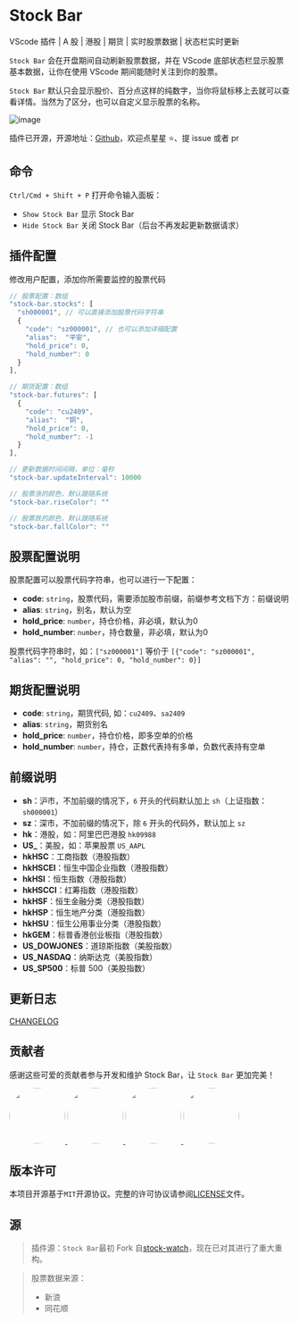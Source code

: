 # Stock Bar

VScode 插件 | A 股 | 港股 | 期货 | 实时股票数据 | 状态栏实时更新

`Stock Bar` 会在开盘期间自动刷新股票数据，并在 VScode 底部状态栏显示股票基本数据，让你在使用 VScode 期间能随时关注到你的股票。

`Stock Bar` 默认只会显示股价、百分点这样的纯数字，当你将鼠标移上去就可以查看详情。当然为了区分，也可以自定义显示股票的名称。

![image](https://img.cdn.1zdz.cn/github/readme/stock-bar-plugin.png)

插件已开源，开源地址：[Github](https://github.com/Chef5/stock-bar)，欢迎点星星 ⭐️、提 issue 或者 pr

## 命令

`Ctrl/Cmd + Shift + P` 打开命令输入面板：

- `Show Stock Bar` 显示 Stock Bar
- `Hide Stock Bar` 关闭 Stock Bar（后台不再发起更新数据请求）

## 插件配置

修改用户配置，添加你所需要监控的股票代码

```js
// 股票配置：数组
"stock-bar.stocks": [
  "sh000001", // 可以直接添加股票代码字符串
  {
    "code": "sz000001", // 也可以添加详细配置
    "alias":  "平安",
    "hold_price": 0,
    "hold_number": 0
  }
],

// 期货配置：数组
"stock-bar.futures": [
  {
    "code": "cu2409",
    "alias":  "铜",
    "hold_price": 0,
    "hold_number": -1
  }
],

// 更新数据时间间隔，单位：毫秒
"stock-bar.updateInterval": 10000

// 股票涨的颜色，默认跟随系统
"stock-bar.riseColor": ""

// 股票跌的颜色，默认跟随系统
"stock-bar.fallColor": ""
```

## 股票配置说明

股票配置可以股票代码字符串，也可以进行一下配置：

- **code**: `string`，股票代码，需要添加股市前缀，前缀参考文档下方：前缀说明
- **alias**: `string`，别名，默认为空
- **hold_price**: `number`，持仓价格，非必填，默认为0
- **hold_number**: `number`，持仓数量，非必填，默认为0

股票代码字符串时，如：`["sz000001"]` 等价于 `[{"code": "sz000001", "alias": "", "hold_price": 0, "hold_number": 0}]`

## 期货配置说明

- **code**: `string`，期货代码, 如：`cu2409`、`sa2409`
- **alias**: `string`，期货别名
- **hold_price**: `number`，持仓价格，即多空单的价格
- **hold_number**: `number`，持仓，正数代表持有多单，负数代表持有空单


## 前缀说明

- **sh**：沪市，不加前缀的情况下，`6` 开头的代码默认加上 `sh`（上证指数：`sh000001`）
- **sz**：深市，不加前缀的情况下，除 `6` 开头的代码外，默认加上 `sz`
- **hk**：港股，如：阿里巴巴港股 `hk09988`
- **US_**：美股，如：苹果股票 `US_AAPL`
- **hkHSC**：工商指数（港股指数）
- **hkHSCEI**：恒生中国企业指数（港股指数）
- **hkHSI**：恒生指数（港股指数）
- **hkHSCCI**：红筹指数（港股指数）
- **hkHSF**：恒生金融分类（港股指数）
- **hkHSP**：恒生地产分类（港股指数）
- **hkHSU**：恒生公用事业分类（港股指数）
- **hkGEM**：标普香港创业板指（港股指数）
- **US_DOWJONES**：道琼斯指数（美股指数）
- **US_NASDAQ**：纳斯达克（美股指数）
- **US_SP500**：标普 500（美股指数）

## 更新日志

[CHANGELOG](./CHANGELOG.md)

## 贡献者

感谢这些可爱的贡献者参与开发和维护 Stock Bar，让 `Stock Bar` 更加完美！

<p>
  <a href="https://github.com/arrebole">
    <img src="https://github.com/arrebole.png?size=100" width="100" height="100" style="border-radius: 50%;" />
  </a>
  <a href="https://github.com/Liudon">
    <img src="https://github.com/Liudon.png?size=100" width="100" height="100" style="border-radius: 50%;" />
  </a>
  <a href="https://github.com/weibobo">
    <img src="https://github.com/weibobo.png?size=100" width="100" height="100" style="border-radius: 50%;" />
  </a>
  <a href="https://github.com/boweipacer">
    <img src="https://github.com/boweipacer.png?size=100" width="100" height="100" style="border-radius: 50%;" />
  </a>
</p>

## 版本许可

本项目开源基于`MIT`开源协议。完整的许可协议请参阅[LICENSE](./LICENSE)文件。

## 源

> 插件源：`Stock Bar`最初 Fork 自[stock-watch](https://github.com/TDGarden/stock-watch)，现在已对其进行了重大重构。

> 股票数据来源：
>
> - 新浪
> - 同花顺
